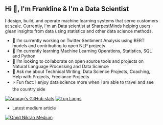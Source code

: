 ## Hi 👋, I'm Frankline & I'm a Data Scientist

I design, build, and operate machine learning systems that serve customers at scale. Currently, I'm an Data scientist at SharpestMinds helping users glean insights from data using statistics and other data science methods.  

- 🔭 I’m currently working on Twitter Sentiment Analysis using BERT models and contributing to open NLP projects 
- 🌱 I’m currently learning Machine Learning Operations, Statistics, SQL and Python
- 👯 I’m looking to collaborate on open source tools and projects on Natural Language Processing and Data Science
- 💬 Ask me about Technical Writing, Data Science Projects, Coaching, Help with Projects, Freelance Projects 
- ⚡ Fun fact: I enjoy data science more when I am able to travel and see the country side



[![Anurag's GitHub stats](https://github-readme-stats.vercel.app/api?username=franklinen&show_icons=true&theme=radical&layout=compact)](https://github.com/anuraghazra/github-readme-stats)  [![Top Langs](https://github-readme-stats.vercel.app/api/top-langs/?username=franklinen&show_icons=true&theme=radical&layout=compact)](https://github.com/anuraghazra/github-readme-stats) 

- Latest medium article

[![Omid Nikrah Medium](https://github-readme-medium.vercel.app/?username=franklineo&limit=1&bg=white&text=black)](https://medium.com/@omidnikrah)

